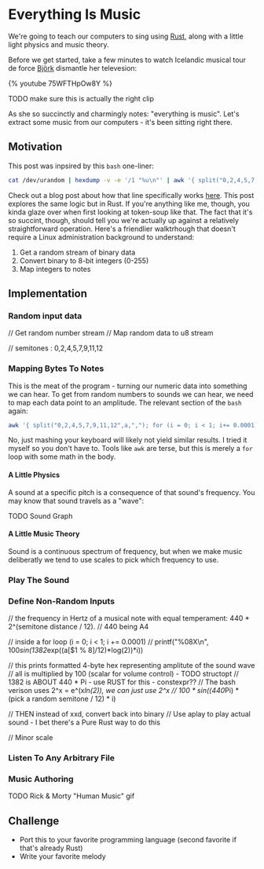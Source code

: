 # Everything Is Music

We're going to teach our computers to sing using [Rust](https://www.rust-lang.org/), along with a little light physics and music theory.

Before we get started, take a few minutes to watch Icelandic musical tour de force [Björk](https://en.wikipedia.org/wiki/Bj%C3%B6rk) dismantle her televesion:

{% youtube 75WFTHpOw8Y %}

TODO make sure this is actually the right clip

As she so succinctly and charmingly notes: "everything is music".  Let's extract some music from our computers - it's been sitting right there.

## Motivation

This post was inpsired by this `bash` one-liner:

```bash
cat /dev/urandom | hexdump -v -e '/1 "%u\n"' | awk '{ split("0,2,4,5,7,9,11,12",a,","); for (i = 0; i < 1; i+= 0.0001) printf("%08X\n", 100*sin(1382*exp((a[$1 % 8]/12)*log(2))*i)) }' | xxd -r -p | aplay -c 2 -f S32_LE -r 16000
```

Check out a blog post about how that line specifically works [here](https://blog.robertelder.org/bash-one-liner-compose-music/).  This post explores the same logic but in Rust.  If you're anything like me, though, you kinda glaze over when first looking at token-soup like that.  The fact that it's so succint, though, should tell you we're actually up against a relatively straightforward operation.  Here's a friendlier walktrhough that doesn't require a Linux administration background to understand:

1. Get a random stream of binary data
1. Convert binary to 8-bit integers (0-255)
1. Map integers to notes

## Implementation

### Random input data

// Get random number stream
// Map random data to u8 stream

// semitones : 0,2,4,5,7,9,11,12

### Mapping Bytes To Notes

This is the meat of the program - turning our numeric data into something we can hear.  To get from random numbers to sounds we can hear, we need to map each data point to an amplitude.  The relevant section of the `bash` again:

```bash
awk '{ split("0,2,4,5,7,9,11,12",a,","); for (i = 0; i < 1; i+= 0.0001) printf("%08X\n", 100*sin(1382*exp((a[$1 % 8]/12)*log(2))*i)) }'
```

No, just mashing your keyboard will likely not yield similar results.  I tried it myself so you don't have to.  Tools like `awk` are terse, but this is merely a `for` loop with some math in the body.

#### A Little Physics

A sound at a specific pitch is a consequence of that sound's frequency.  You may know that sound travels as a "wave":

TODO Sound Graph



#### A Little Music Theory

Sound is a continuous spectrum of frequency, but when we make music deliberatly we tend to use scales to pick which frequency to use.

### Play The Sound

### Define Non-Random Inputs

//  the frequency in Hertz of a musical note with equal temperament: 440 * 2^(semitone distance / 12).
// 440 being A4

// inside a for loop (i = 0; i < 1; i += 0.0001)
// printf("%08X\n", 100*sin(1382*exp((a[$1 % 8]/12)*log(2))*i))

// this prints formatted 4-byte hex representing amplitute of the sound wave
// all is multiplied by 100 (scalar for volume control) - TODO structopt
// 1382 is ABOUT 440 * Pi - use RUST for this - constexpr??
// The bash verison uses 2^x = e^(x*ln(2)), we can just use 2^x
// 100 * sin((440*Pi) * (pick a random semitone / 12) * i)

// THEN instead of xxd, convert back into binary
// Use aplay to play actual sound - I bet there's a Pure Rust way to do this

// Minor scale

### Listen To Any Arbitrary File

### Music Authoring

TODO Rick & Morty "Human Music" gif

## Challenge

* Port this to your favorite programming language (second favorite if that's already Rust)
* Write your favorite melody
